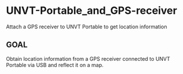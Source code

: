 # UNVT-Portable_and_GPS-receiver
Attach a GPS receiver to UNVT Portable to get location information

## GOAL
Obtain location information from a GPS receiver connected to UNVT Portable via USB and reflect it on a map.
